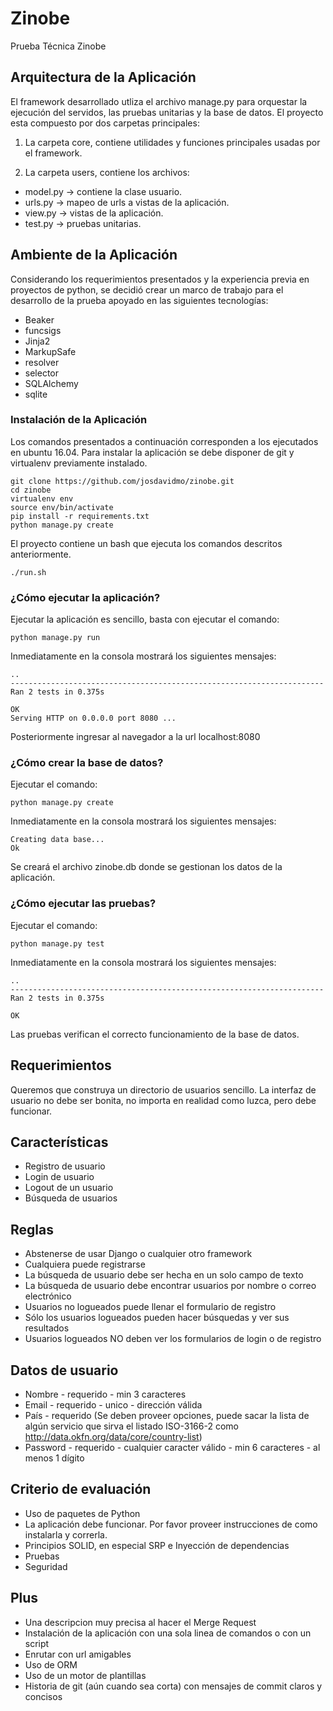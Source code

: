 # Zinobe

Prueba Técnica Zinobe

## Arquitectura de la Aplicación

El framework desarrollado utliza el archivo manage.py para orquestar la ejecución del servidos, las pruebas unitarias y la base de datos. El proyecto esta compuesto por dos carpetas principales:

1. La carpeta core, contiene utilidades y funciones principales usadas por el framework.

2. La carpeta users, contiene los archivos:

  * model.py -> contiene la clase usuario.
  * urls.py -> mapeo de urls a vistas de la aplicación.
  * view.py -> vistas de la aplicación.
  * test.py -> pruebas unitarias.


## Ambiente de la Aplicación

Considerando los requerimientos presentados y la experiencia previa en proyectos de python, se decidió crear un marco de trabajo para el desarrollo de la prueba apoyado en las siguientes tecnologías:

-   Beaker
-   funcsigs
-   Jinja2
-   MarkupSafe
-   resolver
-   selector
-   SQLAlchemy
-   sqlite

### Instalación de la Aplicación

Los comandos presentados a continuación corresponden a los ejecutados en ubuntu 16.04. Para instalar la aplicación se debe disponer de git y virtualenv previamente instalado.

    git clone https://github.com/josdavidmo/zinobe.git
    cd zinobe
    virtualenv env
    source env/bin/activate
    pip install -r requirements.txt
    python manage.py create

El proyecto contiene un bash que ejecuta los comandos descritos anteriormente.

    ./run.sh

### ¿Cómo ejecutar la aplicación?

Ejecutar la aplicación es sencillo, basta con ejecutar el comando:

    python manage.py run

Inmediatamente en la consola mostrará los siguientes mensajes:

    ..
    ----------------------------------------------------------------------
    Ran 2 tests in 0.375s

    OK
    Serving HTTP on 0.0.0.0 port 8080 ...

Posteriormente ingresar al navegador a la url localhost:8080

### ¿Cómo crear la base de datos?

Ejecutar el comando:

    python manage.py create

Inmediatamente en la consola mostrará los siguientes mensajes:

    Creating data base...
    Ok

Se creará el archivo zinobe.db donde se gestionan los datos de la aplicación.

### ¿Cómo ejecutar las pruebas?

Ejecutar el comando:

    python manage.py test

Inmediatamente en la consola mostrará los siguientes mensajes:

    ..
    ----------------------------------------------------------------------
    Ran 2 tests in 0.375s

    OK

Las pruebas verifican el correcto funcionamiento de la base de datos.

## Requerimientos

Queremos que construya un directorio de usuarios sencillo. La interfaz de usuario no debe ser bonita, no importa en realidad como luzca, pero debe funcionar.

## Características

-   Registro de usuario
-   Login de usuario
-   Logout de un usuario
-   Búsqueda de usuarios

## Reglas

-   Abstenerse de usar Django o cualquier otro framework
-   Cualquiera puede registrarse
-   La búsqueda de usuario debe ser hecha en un solo campo de texto
-   La búsqueda de usuario debe encontrar usuarios por nombre o correo electrónico
-   Usuarios no logueados puede llenar el formulario de registro
-   Sólo los usuarios logueados pueden hacer búsquedas y ver sus resultados
-   Usuarios logueados NO deben ver los formularios de login o de registro

## Datos de usuario

-   Nombre - requerido - min 3 caracteres
-   Email - requerido - unico - dirección válida
-   País - requerido (Se deben proveer opciones, puede sacar la lista de algún servicio que sirva el listado ISO-3166-2 como <http://data.okfn.org/data/core/country-list>)
-   Password - requerido - cualquier caracter válido - min 6 caracteres - al menos 1 dígito

## Criterio de evaluación

-   Uso de paquetes de Python
-   La aplicación debe funcionar. Por favor proveer instrucciones de como instalarla y correrla.
-   Principios SOLID, en especial SRP e Inyección de dependencias
-   Pruebas
-   Seguridad

## Plus

-   Una descripcion muy precisa al hacer el Merge Request
-   Instalación de la aplicación con una sola linea de comandos o con un script
-   Enrutar con url amigables
-   Uso de ORM
-   Uso de un motor de plantillas
-   Historia de git (aún cuando sea corta) con mensajes de commit claros y concisos
